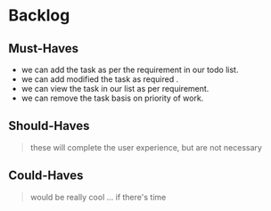 # Backlog

## Must-Haves

- we can add the task as per the requirement in our todo list.
- we can add modified the task as required .
- we can view the task in our list as per requirement.
- we can remove the task basis on priority of work.

## Should-Haves

> these will complete the user experience, but are not necessary

## Could-Haves

> would be really cool ... if there's time
